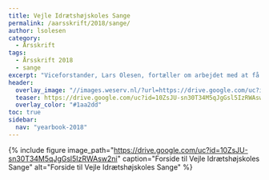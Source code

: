 ```yaml
---
title: Vejle Idrætshøjskoles Sange
permalink: /aarsskrift/2018/sange/
author: lsolesen
category:
  - Årsskrift
tags:
  - Årsskrift 2018
  - sange
excerpt: "Viceforstander, Lars Olesen, fortæller om arbejdet med at få styr på alle Vejle Idrætshøjskoles sange, hvilket er endt med både nodeindskrivning og indspilning."
header:
  overlay_image: "//images.weserv.nl/?url=https://drive.google.com/uc?id=1-cFj15x1cUa1hNri4b62E4DUJgoaZksj&w=2000&a=attention"
  teaser: https://drive.google.com/uc?id=10ZsJU-sn30T34M5qJgGsl5IzRWAsw2ni
  overlay_color: "#1aa2dd"
toc: true
sidebar:
  nav: "yearbook-2018"
---
```


{% include figure image_path="https://drive.google.com/uc?id=10ZsJU-sn30T34M5qJgGsl5IzRWAsw2ni" caption="Forside til Vejle Idrætshøjskoles Sange" alt="Forside til Vejle Idrætshøjskoles Sange" %}